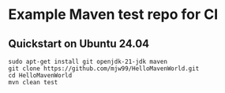 # Example Maven test repo for CI

## Quickstart on Ubuntu 24.04
```
sudo apt-get install git openjdk-21-jdk maven
git clone https://github.com/mjw99/HelloMavenWorld.git
cd HelloMavenWorld
mvn clean test
```
